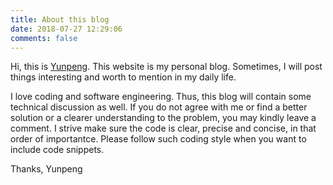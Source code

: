 ```yaml
---
title: About this blog
date: 2018-07-27 12:29:06
comments: false
---
```


Hi, this is [Yunpeng](https://yunpengn.github.io). This website is my personal blog. Sometimes, I will post things interesting and worth to mention in my daily life.

I love coding and software engineering. Thus, this blog will contain some technical discussion as well. If you do not agree with me or find a better solution or a clearer understanding to the problem, you may kindly leave a comment. I strive make sure the code is clear, precise and concise, in that order of importantce. Please follow such coding style when you want to include code snippets.

Thanks,
Yunpeng
